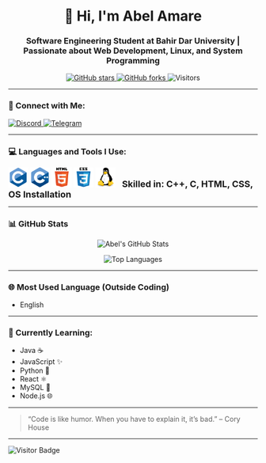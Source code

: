 <h1 align="center">👋 Hi, I'm Abel Amare</h1>
<h3 align="center">Software Engineering Student at Bahir Dar University | Passionate about Web Development, Linux, and System Programming</h3>

<p align="center">
  <a href="https://github.com/codebyabel">
    <img src="https://img.shields.io/github/stars/codebyabel?style=social" alt="GitHub stars" />
  </a>
  <a href="https://github.com/codebyabel?tab=forks">
    <img src="https://img.shields.io/github/forks/codebyabel?style=social" alt="GitHub forks" />
  </a>
  <img src="https://visitor-badge.laobi.icu/badge?page_id=codebyabel.codebyabel" alt="Visitors" />
</p>

---

### 🧩 Connect with Me:

<p align="left">
  <a href="https://discord.gg/Hcj54CPd" target="_blank" rel="noopener noreferrer">
    <img src="https://raw.githubusercontent.com/rahuldkjain/github-profile-readme-generator/master/src/images/icons/Social/discord.svg" alt="Discord" height="30" width="40"/>
  </a>
  <a href="https://t.me/Leoabelu" target="_blank" rel="noopener noreferrer">
    <img src="https://cdn.jsdelivr.net/gh/simple-icons/simple-icons/icons/telegram.svg" alt="Telegram" height="30" width="40"/>
  </a>
</p>

---

### 💻 Languages and Tools I Use:

<p align="left">
  <a href="https://www.cprogramming.com/" target="_blank"><img src="https://raw.githubusercontent.com/devicons/devicon/master/icons/c/c-original.svg" alt="C" width="40" height="40"/></a>
  <a href="https://www.w3schools.com/cpp/" target="_blank"><img src="https://raw.githubusercontent.com/devicons/devicon/master/icons/cplusplus/cplusplus-original.svg" alt="C++" width="40" height="40"/></a>
  <a href="https://www.w3schools.com/html/" target="_blank"><img src="https://raw.githubusercontent.com/devicons/devicon/master/icons/html5/html5-original-wordmark.svg" alt="HTML" width="40" height="40"/></a>
  <a href="https://www.w3schools.com/css/" target="_blank"><img src="https://raw.githubusercontent.com/devicons/devicon/master/icons/css3/css3-original-wordmark.svg" alt="CSS" width="40" height="40"/></a>
  <a href="https://linuxjourney.com/" target="_blank"><img src="https://raw.githubusercontent.com/devicons/devicon/master/icons/linux/linux-original.svg" alt="Linux" width="40" height="40"/></a>
  <span style="font-size: 18px; font-weight: bold; margin-left: 10px;">Skilled in: C++, C, HTML, CSS, OS Installation</span>
</p>

---

### 📊 GitHub Stats

<p align="center">
  <img src="https://github-readme-stats.vercel.app/api?username=codebyabel&show_icons=true&theme=dracula&cache_seconds=1800" alt="Abel's GitHub Stats" />
</p>

<p align="center">
  <img src="https://github-readme-stats.vercel.app/api/top-langs/?username=codebyabel&layout=compact&theme=dracula&cache_seconds=1800" alt="Top Languages" />
</p>

---

### 🌐 Most Used Language (Outside Coding)
- English

---

### 🚀 Currently Learning:
- Java ☕
- JavaScript ✨
- Python 🐍
- React ⚛️
- MySQL 🐬
- Node.js 🌐

---

> “Code is like humor. When you have to explain it, it’s bad.” – Cory House

---

![Visitor Badge](https://visitor-badge.laobi.icu/badge?page_id=codebyabel.codebyabel)
